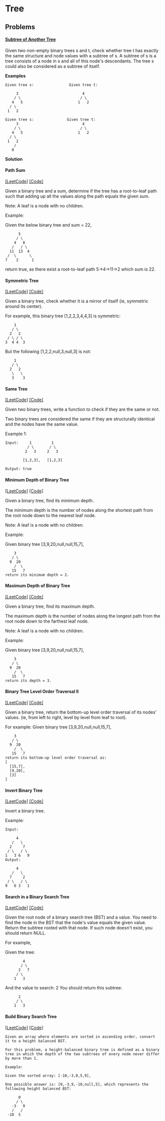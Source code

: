 # Tree

## Problems

#### [Subtree of Another Tree](https://leetcode.com/problems/subtree-of-another-tree/)

Given two non-empty binary trees s and t, check whether tree t has exactly the same structure and node values with a subtree of s. 
A subtree of s is a tree consists of a node in s and all of this node's descendants. 
The tree s could also be considered as a subtree of itself.

**Examples**

```
Given tree s:                Given tree t:

     3                             4
    / \                           / \
   4   5                         1   2
  / \
 1   2
```

```
Given tree s:               Given tree t:
     3                             4
    / \                           / \ 
   4   5                         1   2
  / \
 1   2
    /
   0
```

**Solution**


#### Path Sum

[[LeetCode]](https://leetcode.com/problems/path-sum/)
[[Code]](https://github.com/markstock7/smash-algorithms/blob/master/src/main/scala/algorithms/tree/PathSum.scala#L4)

Given a binary tree and a sum, determine if the tree has a root-to-leaf path such that adding up all the values along the path equals the given sum.

Note: A leaf is a node with no children.

Example:

Given the below binary tree and sum = 22,
```
      5
     / \
    4   8
   /   / \
  11  13  4
 /  \      \
7    2      1

```
return true, as there exist a root-to-leaf path 5->4->11->2 which sum is 22.

#### Symmetric Tree

[[LeetCode]](https://leetcode.com/problems/symmetric-tree/)
[[Code]](https://github.com/markstock7/smash-algorithms/blob/master/src/main/scala/algorithms/tree/SymmetricTree.scala#L4)

Given a binary tree, check whether it is a mirror of itself (ie, symmetric around its center).

For example, this binary tree [1,2,2,3,4,4,3] is symmetric:
```
    1
   / \
  2   2
 / \ / \
3  4 4  3
```
But the following [1,2,2,null,3,null,3] is not:
```
    1
   / \
  2   2
   \   \
   3    3
```

#### Same Tree

[[LeetCode]](https://leetcode.com/problems/same-tree/)
[[Code]](https://github.com/markstock7/smash-algorithms/blob/master/src/main/scala/algorithms/tree/SameTree.scala#L4)

Given two binary trees, write a function to check if they are the same or not.

Two binary trees are considered the same if they are structurally identical and the nodes have the same value.

Example 1:
```
Input:     1         1
          / \       / \
         2   3     2   3

        [1,2,3],   [1,2,3]

Output: true
```

#### Minimum Depth of Binary Tree
[[LeetCode]](https://leetcode.com/problems/minimum-depth-of-binary-tree/)
[[Code]](https://github.com/markstock7/smash-algorithms/blob/master/src/main/scala/algorithms/tree/MinimumDepthofBinaryTree.scala#L4)

Given a binary tree, find its minimum depth.

The minimum depth is the number of nodes along the shortest path from the root node down to the nearest leaf node.

Note: A leaf is a node with no children.

Example:

Given binary tree [3,9,20,null,null,15,7],
```
    3
   / \
  9  20
    /  \
   15   7
return its minimum depth = 2.
```

#### Maximum Depth of Binary Tree
[[LeetCode]](https://leetcode.com/problems/maximum-depth-of-binary-tree/)
[[Code]](https://github.com/markstock7/smash-algorithms/blob/master/src/main/scala/algorithms/tree/MaximumDepthofBinaryTree.scala#L4)

Given a binary tree, find its maximum depth.

The maximum depth is the number of nodes along the longest path from the root node down to the farthest leaf node.

Note: A leaf is a node with no children.

Example:

Given binary tree [3,9,20,null,null,15,7],
```
    3
   / \
  9  20
    /  \
   15   7
return its depth = 3.
```

#### Binary Tree Level Order Traversal II

[[LeetCode]](https://leetcode.com/problems/binary-tree-level-order-traversal-ii/)
[[Code]](https://github.com/markstock7/smash-algorithms/blob/master/src/main/scala/algorithms/tree/BinaryTreeLevelOrderTraversalII.scala#L4)

Given a binary tree, return the bottom-up level order traversal of its nodes' values. (ie, from left to right, level by level from leaf to root).

For example:
Given binary tree [3,9,20,null,null,15,7],
```
    3
   / \
  9  20
    /  \
   15   7
return its bottom-up level order traversal as:
[
  [15,7],
  [9,20],
  [3]
]
```

#### Invert Binary Tree
[[LeetCode]](https://leetcode.com/problems/invert-binary-tree/)
[[Code]](https://github.com/markstock7/smash-algorithms/blob/master/src/main/scala/algorithms/tree/InvertTree.scala#L4)

Invert a binary tree.

Example:
```
Input:

     4
   /   \
  2     7
 / \   / \
1   3 6   9
Output:

     4
   /   \
  7     2
 / \   / \
9   6 3   1
```

#### Search in a Binary Search Tree
[[LeetCode]](https://leetcode.com/problems/search-in-a-binary-search-tree/)
[[Code]](https://github.com/markstock7/smash-algorithms/blob/master/src/main/scala/algorithms/tree/SearchInABinarySearchTree.scala#L4)

Given the root node of a binary search tree (BST) and a value. You need to find the node in the BST that the node's value equals the given value. Return the subtree rooted with that node. If such node doesn't exist, you should return NULL.

For example, 

Given the tree:
```
        4
       / \
      2   7
     / \
    1   3
```
And the value to search: 2
You should return this subtree:
```
      2     
     / \   
    1   3
```

#### Build Binary Search Tree
[[LeetCode]](https://leetcode.com/problems/convert-sorted-array-to-binary-search-tree/)
[[Code]](https://github.com/markstock7/smash-algorithms/blob/master/src/main/scala/algorithms/tree/BuildBinarySearchTree.scala#L4)

```
Given an array where elements are sorted in ascending order, convert it to a height balanced BST.

For this problem, a height-balanced binary tree is defined as a binary tree in which the depth of the two subtrees of every node never differ by more than 1.

Example:

Given the sorted array: [-10,-3,0,5,9],

One possible answer is: [0,-3,9,-10,null,5], which represents the following height balanced BST:

      0
     / \
   -3   9
   /   /
 -10  5
```